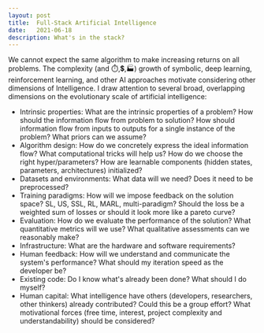 ```yaml
---
layout: post
title:  Full-Stack Artificial Intelligence
date:   2021-06-18
description: What's in the stack?
---
```


We cannot expect the same algorithm to make increasing returns on all problems. The complexity (and ⏱️,💲,🏭) growth of symbolic, deep learning, reinforcement learning, and other AI approaches motivate considering other dimensions of Intelligence. I draw attention to several broad, overlapping dimensions on the evolutionary scale of artificial intelligence:

- Intrinsic properties: What are the intrinsic properties of a problem? How should the information flow from problem to solution? How should information flow from inputs to outputs for a single instance of the problem? What priors can we assume?
- Algorithm design: How do we concretely express the ideal information flow? What computational tricks will help us? How do we choose the right hyper/parameters? How are learnable components (hidden states, parameters, architectures) initialized?
- Datasets and environments: What data will we need? Does it need to be preprocessed?
- Training paradigms: How will we impose feedback on the solution space? SL, US, SSL, RL, MARL, multi-paradigm? Should the loss be a weighted sum of losses or should it look more like a pareto curve?
- Evaluation: How do we evaluate the performance of the solution? What quantitative metrics will we use? What qualitative assessments can we reasonably make?
- Infrastructure: What are the hardware and software requirements?
- Human feedback: How will we understand and communicate the system's performance? What should my iteration speed as the developer be?
- Existing code: Do I know what's already been done? What should I do myself?
- Human capital: What intelligence have others (developers, researchers, other thinkers) already contributed? Could this be a group effort? What motivational forces (free time, interest, project complexity and understandability) should be considered?